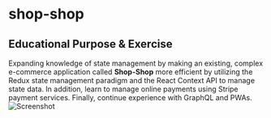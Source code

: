 # shop-shop

## Educational Purpose & Exercise

Expanding knowledge of state management by making an existing, complex e-commerce application called **Shop-Shop** more efficient by utilizing the Redux state management paradigm and the React Context API to manage state data. In addition, learn to manage online payments using Stripe payment services. Finally, continue experience with GraphQL and PWAs.
![Screenshot](/screenshots/100-end-of-project.png)
